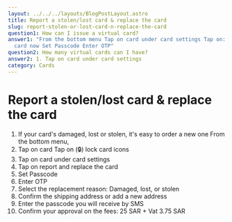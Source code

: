 ```yaml
---
layout: ../../../layouts/BlogPostLayout.astro
title: Report a stolen/lost card & replace the card
slug: report-stolen-or-lost-card-n-replace-the-card
question1: How can I issue a virtual card?
answer1: "From the bottom menu Tap on card under card settings Tap on: Get your
  card now Set Passcode Enter OTP"
question2: How many virtual cards can I have?
answer2: 1. Tap on card under card settings
category: Cards
---
```

# **Report a stolen/lost card & replace the card**

1. If your card's damaged, lost or stolen, it's easy to order a new one
   From the bottom menu,
2.  Tap on card
   Tap on (🔒) lock card icons
3. Tap on card under card settings
4. Tap on report and replace the card
5. Set Passcode
6. Enter OTP
7. Select the replacement reason: Damaged, lost, or stolen
8. Confirm the shipping address or add a new address
9. Enter the passcode you will receive by SMS
10. Confirm your approval on the fees: 25 SAR + Vat 3.75 SAR